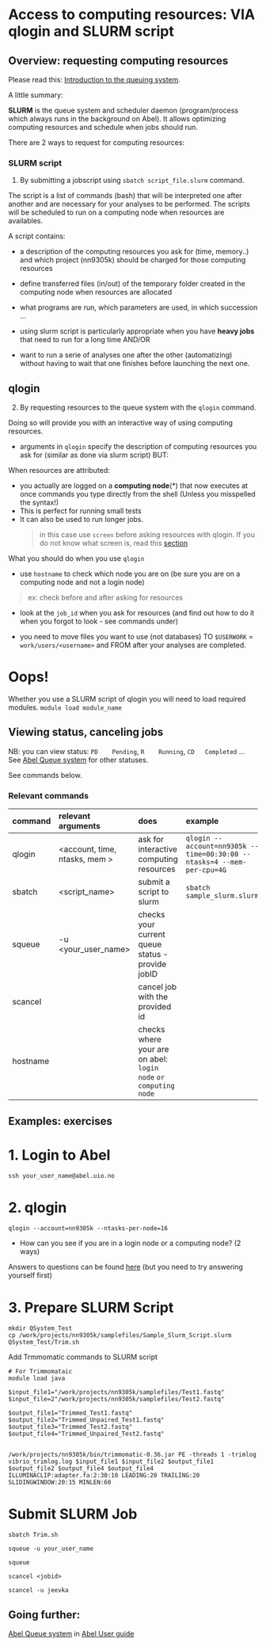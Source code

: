 # Access to computing resources: VIA qlogin and SLURM script

## Overview: requesting computing resources

Please read this: [Introduction to the queuing system](https://www.uio.no/english/services/it/research/events/2018b/abel_intro_march2018.pdf). 

A little summary:

 **SLURM** is the queue system and scheduler daemon (program/process which always runs in the background on Abel). It allows optimizing computing resources and schedule when jobs should run.

There are 2 ways to request for computing resources:

### SLURM script

1. By submitting a jobscript using `sbatch script_file.slurm` command.

The script is a list of commands (bash) that will be interpreted one after another and are necessary for your analyses to be performed.
The scripts will be scheduled to run on a computing node when resources are availables.

A script contains:
  - a description of the computing resources you ask for (time, memory..) and which project (nn9305k) should be charged for those computing resources
  - define transferred files (in/out) of the temporary folder created in the computing node when resources are allocated
  - what programs are run, which parameters are used, in which succession ...

- using slurm script is particularly appropriate when you have **heavy jobs** that need to run for a long time AND/OR
- want to run a serie of analyses one after the other (automatizing) without having to wait that one finishes before launching the next one.

## qlogin

2. By requesting resources to the queue system with the `qlogin` command. 

Doing so will provide you with an interactive way of using computing resources.

  - arguments in `qlogin` specify the description of computing resources you ask for (similar as done via slurm script) BUT:

When resources are attributed:
 - you actually are logged on a **computing node**(*) that now executes at once commands you type directly from the shell (Unless you misspelled the syntax!)
 - This is perfect for running small tests
 - It can also be used to run longer jobs.
   > in this case use `screen` before asking resources with qlogin. If you do not know what screen is, read this [section](techstuff.md#using-screen)

What you should do when you use `qlogin`
- use `hostname` to check which node you are on (be sure you are on a computing node and not a login node)
 > ex: check before and after asking for resources
- look at the `job_id` when you ask for resources (and find out how to do it when you forgot to look - see commands under)

- you need to move files you want to use (not databases) TO `$USERWORK` = `work/users/<username>` and FROM after your analyses are completed.

# Oops!
Whether you use a SLURM script of qlogin you will need to load required modules.
`module load module_name`

## Viewing status, canceling jobs

NB: you can view status: `PD	Pending`, `R	Running`, `CD	Completed` ... See [Abel Queue system] for other statuses.

See commands below.

### Relevant commands
| command     | relevant arguments            | does                    | example                       |
|:------------|:------------------------------|:------------------------|:------------------------------|
|qlogin       | <account, time, ntasks, mem > |ask for interactive computing resources | `qlogin --account=nn9305k --time=00:30:00 --ntasks=4 --mem-per-cpu=4G` |
|sbatch       | <script_name>                 |submit a script to slurm | `sbatch sample_slurm.slurm` | |
|squeue       |-u <your_user_name>            |checks your current queue status  - provide jobID | |
|scancel      |<jobid >                       |cancel job with the provided id  | |
|hostname     |                               |checks where your are on abel: `login node` `or computing node` | |


## Examples: exercises
# 1. Login to Abel 
```
ssh your_user_name@abel.uio.no
```

# 2. qlogin 
```
qlogin --account=nn9305k --ntasks-per-node=16
```
* How can you see if you are in a login node or a computing node? (2 ways)

Answers to questions can be found [here](Quiz_answers.md#access-to-computing-resources) (but you need to try answering yourself first)

# 3. Prepare SLURM Script
```
mkdir QSystem_Test
cp /work/projects/nn9305k/samplefiles/Sample_Slurm_Script.slurm QSystem_Test/Trim.sh
```
Add Trmmomatic commands to SLURM script 

``` 
# For Trimmomataic
module load java

$input_file1="/work/projects/nn9305k/samplefiles/Test1.fastq"
$input_file=2"/work/projects/nn9305k/samplefiles/Test2.fastq"

$output_file1="Trimmed_Test1.fastq"
$output_file2="Trimmed_Unpaired_Test1.fastq"
$output_file3="Trimmed_Test2.fastq"
$output_file4="Trimmed_Unpaired_Test2.fastq"


/work/projects/nn9305k/bin/trimmomatic-0.36.jar PE -threads 1 -trimlog vibrio_trimlog.log $input_file1 $input_file2 $output_file1 $output_file2 $output_file4 $output_file4 ILLUMINACLIP:adapter.fa:2:30:10 LEADING:20 TRAILING:20 SLIDINGWINDOW:20:15 MINLEN:60
```

# Submit SLURM Job
```
sbatch Trim.sh

squeue -u your_user_name

squeue 

scancel <jobid>

scancel -u jeevka 
```

## Going further:

[Abel Queue system]
in [Abel User guide](https://www.uio.no/english/services/it/research/hpc/abel/help/user-guide/)

[Slurm documentation]:(https://slurm.schedmd.com/)

[Abel Queue system]:https://www.uio.no/english/services/it/research/hpc/abel/help/user-guide/queue-system.html
